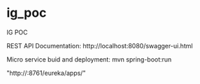 # ig_poc
IG POC

REST API Documentation: http://localhost:8080/swagger-ui.html

Micro service buid and deployment: mvn spring-boot:run

"http://<eureka service>:8761/eureka/apps/<APPID>"
